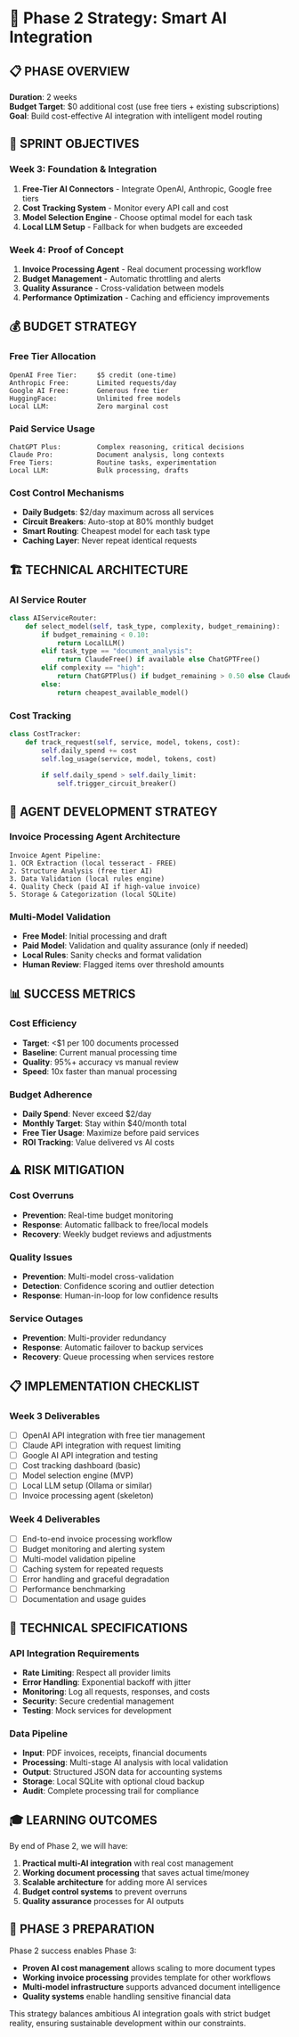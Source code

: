 # 🎯 Phase 2 Strategy: Smart AI Integration

## 📋 **PHASE OVERVIEW**
**Duration**: 2 weeks  
**Budget Target**: $0 additional cost (use free tiers + existing subscriptions)  
**Goal**: Build cost-effective AI integration with intelligent model routing

## 🎯 **SPRINT OBJECTIVES**

### **Week 3: Foundation & Integration**
1. **Free-Tier AI Connectors** - Integrate OpenAI, Anthropic, Google free tiers
2. **Cost Tracking System** - Monitor every API call and cost
3. **Model Selection Engine** - Choose optimal model for each task
4. **Local LLM Setup** - Fallback for when budgets are exceeded

### **Week 4: Proof of Concept**
1. **Invoice Processing Agent** - Real document processing workflow
2. **Budget Management** - Automatic throttling and alerts
3. **Quality Assurance** - Cross-validation between models
4. **Performance Optimization** - Caching and efficiency improvements

## 💰 **BUDGET STRATEGY**

### **Free Tier Allocation**
```
OpenAI Free Tier:     $5 credit (one-time)
Anthropic Free:       Limited requests/day  
Google AI Free:       Generous free tier
HuggingFace:          Unlimited free models
Local LLM:            Zero marginal cost
```

### **Paid Service Usage** 
```
ChatGPT Plus:         Complex reasoning, critical decisions
Claude Pro:           Document analysis, long contexts
Free Tiers:           Routine tasks, experimentation
Local LLM:            Bulk processing, drafts
```

### **Cost Control Mechanisms**
- **Daily Budgets**: $2/day maximum across all services
- **Circuit Breakers**: Auto-stop at 80% monthly budget
- **Smart Routing**: Cheapest model for each task type
- **Caching Layer**: Never repeat identical requests

## 🏗️ **TECHNICAL ARCHITECTURE**

### **AI Service Router**
```python
class AIServiceRouter:
    def select_model(self, task_type, complexity, budget_remaining):
        if budget_remaining < 0.10:
            return LocalLLM()
        elif task_type == "document_analysis":
            return ClaudeFree() if available else ChatGPTFree()
        elif complexity == "high":
            return ChatGPTPlus() if budget_remaining > 0.50 else ClaudeFree()
        else:
            return cheapest_available_model()
```

### **Cost Tracking**
```python
class CostTracker:
    def track_request(self, service, model, tokens, cost):
        self.daily_spend += cost
        self.log_usage(service, model, tokens, cost)
        
        if self.daily_spend > self.daily_limit:
            self.trigger_circuit_breaker()
```

## 🤖 **AGENT DEVELOPMENT STRATEGY**

### **Invoice Processing Agent Architecture**
```
Invoice Agent Pipeline:
1. OCR Extraction (local tesseract - FREE)
2. Structure Analysis (free tier AI)
3. Data Validation (local rules engine)
4. Quality Check (paid AI if high-value invoice)
5. Storage & Categorization (local SQLite)
```

### **Multi-Model Validation**
- **Free Model**: Initial processing and draft
- **Paid Model**: Validation and quality assurance (only if needed)
- **Local Rules**: Sanity checks and format validation
- **Human Review**: Flagged items over threshold amounts

## 📊 **SUCCESS METRICS**

### **Cost Efficiency**
- **Target**: <$1 per 100 documents processed
- **Baseline**: Current manual processing time
- **Quality**: 95%+ accuracy vs manual review
- **Speed**: 10x faster than manual processing

### **Budget Adherence** 
- **Daily Spend**: Never exceed $2/day
- **Monthly Target**: Stay within $40/month total
- **Free Tier Usage**: Maximize before paid services
- **ROI Tracking**: Value delivered vs AI costs

## ⚠️ **RISK MITIGATION**

### **Cost Overruns**
- **Prevention**: Real-time budget monitoring
- **Response**: Automatic fallback to free/local models
- **Recovery**: Weekly budget reviews and adjustments

### **Quality Issues**
- **Prevention**: Multi-model cross-validation
- **Detection**: Confidence scoring and outlier detection
- **Response**: Human-in-loop for low confidence results

### **Service Outages**
- **Prevention**: Multi-provider redundancy
- **Response**: Automatic failover to backup services
- **Recovery**: Queue processing when services restore

## 📋 **IMPLEMENTATION CHECKLIST**

### **Week 3 Deliverables**
- [ ] OpenAI API integration with free tier management
- [ ] Claude API integration with request limiting
- [ ] Google AI API integration and testing
- [ ] Cost tracking dashboard (basic)
- [ ] Model selection engine (MVP)
- [ ] Local LLM setup (Ollama or similar)
- [ ] Invoice processing agent (skeleton)

### **Week 4 Deliverables**  
- [ ] End-to-end invoice processing workflow
- [ ] Budget monitoring and alerting system
- [ ] Multi-model validation pipeline
- [ ] Caching system for repeated requests
- [ ] Error handling and graceful degradation
- [ ] Performance benchmarking
- [ ] Documentation and usage guides

## 🔧 **TECHNICAL SPECIFICATIONS**

### **API Integration Requirements**
- **Rate Limiting**: Respect all provider limits
- **Error Handling**: Exponential backoff with jitter
- **Monitoring**: Log all requests, responses, and costs
- **Security**: Secure credential management
- **Testing**: Mock services for development

### **Data Pipeline**
- **Input**: PDF invoices, receipts, financial documents
- **Processing**: Multi-stage AI analysis with local validation
- **Output**: Structured JSON data for accounting systems
- **Storage**: Local SQLite with optional cloud backup
- **Audit**: Complete processing trail for compliance

## 🎓 **LEARNING OUTCOMES**

By end of Phase 2, we will have:
1. **Practical multi-AI integration** with real cost management
2. **Working document processing** that saves actual time/money
3. **Scalable architecture** for adding more AI services
4. **Budget control systems** to prevent overruns
5. **Quality assurance** processes for AI outputs

## 🔮 **PHASE 3 PREPARATION**

Phase 2 success enables Phase 3:
- **Proven AI cost management** allows scaling to more document types
- **Working invoice processing** provides template for other workflows  
- **Multi-model infrastructure** supports advanced document intelligence
- **Quality systems** enable handling sensitive financial data

This strategy balances ambitious AI integration goals with strict budget reality, ensuring sustainable development within our constraints.